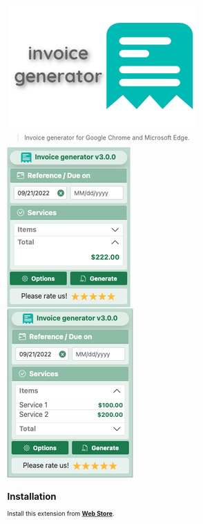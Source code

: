 [![Web Store][invoice-generator-logo-url]][web-store-url]

> Invoice generator for Google Chrome and Microsoft Edge.


[![Screenshot 01][screenshot-01-url]][web-store-url]
[![Screenshot 02][screenshot-02-url]][web-store-url]

[//]: # ([![Screenshot 03][screenshot-03-url]][web-store-url])

## Installation

Install this extension from **[Web Store][web-store-url]**.


[web-store-url]: https://chrome.google.com/webstore/detail/invoice-generator/obdabdocagpfclncklefebhhgggkbbnk 'Invoice generator Web Store'
[screenshot-01-url]: contrib/screenshot-01.png 'Invoice generator'
[screenshot-02-url]: contrib/screenshot-02.png 'Invoice generator items'
[screenshot-03-url]: contrib/screenshot-03.png 'Invoice generator options'
[invoice-generator-logo-url]: contrib/logo.png 'Invoice generator logo'
